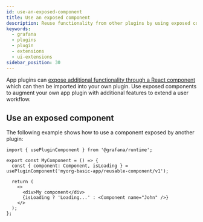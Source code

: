 ```yaml
---
id: use-an-exposed-component
title: Use an exposed component
description: Reuse functionality from other plugins by using exposed components
keywords:
  - grafana
  - plugins
  - plugin
  - extensions
  - ui-extensions
sidebar_position: 30
---
```


App plugins can [expose additional functionality through a React component](./expose-a-component.md) which can then be imported into your own plugin. Use exposed components to augment your own app plugin with additional features to extend a user workflow.

## Use an exposed component

The following example shows how to use a component exposed by another plugin:

```tsx
import { usePluginComponent } from '@grafana/runtime';

export const MyComponent = () => {
  const { component: Component, isLoading } = usePluginComponent('myorg-basic-app/reusable-component/v1');

  return (
    <>
      <div>My component</div>
      {isLoading ? 'Loading...' : <Component name="John" />}
    </>
  );
};
```

